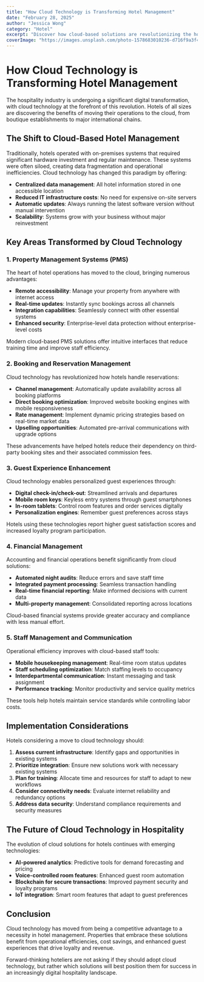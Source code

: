 ```yaml
---
title: "How Cloud Technology is Transforming Hotel Management"
date: "February 28, 2025"
author: "Jessica Wong"
category: "Hotel"
excerpt: "Discover how cloud-based solutions are revolutionizing the hospitality industry by streamlining operations and enhancing guest experiences."
coverImage: "https://images.unsplash.com/photo-1578683010236-d716f9a3f461?q=80&w=1000"
---
```


# How Cloud Technology is Transforming Hotel Management

The hospitality industry is undergoing a significant digital transformation, with cloud technology at the forefront of this revolution. Hotels of all sizes are discovering the benefits of moving their operations to the cloud, from boutique establishments to major international chains.

## The Shift to Cloud-Based Hotel Management

Traditionally, hotels operated with on-premises systems that required significant hardware investment and regular maintenance. These systems were often siloed, creating data fragmentation and operational inefficiencies. Cloud technology has changed this paradigm by offering:

- **Centralized data management**: All hotel information stored in one accessible location
- **Reduced IT infrastructure costs**: No need for expensive on-site servers
- **Automatic updates**: Always running the latest software version without manual intervention
- **Scalability**: Systems grow with your business without major reinvestment

## Key Areas Transformed by Cloud Technology

### 1. Property Management Systems (PMS)

The heart of hotel operations has moved to the cloud, bringing numerous advantages:

- **Remote accessibility**: Manage your property from anywhere with internet access
- **Real-time updates**: Instantly sync bookings across all channels
- **Integration capabilities**: Seamlessly connect with other essential systems
- **Enhanced security**: Enterprise-level data protection without enterprise-level costs

Modern cloud-based PMS solutions offer intuitive interfaces that reduce training time and improve staff efficiency.

### 2. Booking and Reservation Management

Cloud technology has revolutionized how hotels handle reservations:

- **Channel management**: Automatically update availability across all booking platforms
- **Direct booking optimization**: Improved website booking engines with mobile responsiveness
- **Rate management**: Implement dynamic pricing strategies based on real-time market data
- **Upselling opportunities**: Automated pre-arrival communications with upgrade options

These advancements have helped hotels reduce their dependency on third-party booking sites and their associated commission fees.

### 3. Guest Experience Enhancement

Cloud technology enables personalized guest experiences through:

- **Digital check-in/check-out**: Streamlined arrivals and departures
- **Mobile room keys**: Keyless entry systems through guest smartphones
- **In-room tablets**: Control room features and order services digitally
- **Personalization engines**: Remember guest preferences across stays

Hotels using these technologies report higher guest satisfaction scores and increased loyalty program participation.

### 4. Financial Management

Accounting and financial operations benefit significantly from cloud solutions:

- **Automated night audits**: Reduce errors and save staff time
- **Integrated payment processing**: Seamless transaction handling
- **Real-time financial reporting**: Make informed decisions with current data
- **Multi-property management**: Consolidated reporting across locations

Cloud-based financial systems provide greater accuracy and compliance with less manual effort.

### 5. Staff Management and Communication

Operational efficiency improves with cloud-based staff tools:

- **Mobile housekeeping management**: Real-time room status updates
- **Staff scheduling optimization**: Match staffing levels to occupancy
- **Interdepartmental communication**: Instant messaging and task assignment
- **Performance tracking**: Monitor productivity and service quality metrics

These tools help hotels maintain service standards while controlling labor costs.

## Implementation Considerations

Hotels considering a move to cloud technology should:

1. **Assess current infrastructure**: Identify gaps and opportunities in existing systems
2. **Prioritize integration**: Ensure new solutions work with necessary existing systems
3. **Plan for training**: Allocate time and resources for staff to adapt to new workflows
4. **Consider connectivity needs**: Evaluate internet reliability and redundancy options
5. **Address data security**: Understand compliance requirements and security measures

## The Future of Cloud Technology in Hospitality

The evolution of cloud solutions for hotels continues with emerging technologies:

- **AI-powered analytics**: Predictive tools for demand forecasting and pricing
- **Voice-controlled room features**: Enhanced guest room automation
- **Blockchain for secure transactions**: Improved payment security and loyalty programs
- **IoT integration**: Smart room features that adapt to guest preferences

## Conclusion

Cloud technology has moved from being a competitive advantage to a necessity in hotel management. Properties that embrace these solutions benefit from operational efficiencies, cost savings, and enhanced guest experiences that drive loyalty and revenue.

Forward-thinking hoteliers are not asking if they should adopt cloud technology, but rather which solutions will best position them for success in an increasingly digital hospitality landscape.